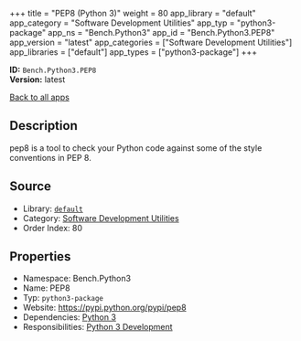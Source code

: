 ﻿+++
title = "PEP8 (Python 3)"
weight = 80
app_library = "default"
app_category = "Software Development Utilities"
app_typ = "python3-package"
app_ns = "Bench.Python3"
app_id = "Bench.Python3.PEP8"
app_version = "latest"
app_categories = ["Software Development Utilities"]
app_libraries = ["default"]
app_types = ["python3-package"]
+++

**ID:** `Bench.Python3.PEP8`  
**Version:** latest  
<!--more-->

[Back to all apps](/apps/)

## Description
pep8 is a tool to check your Python code against some of the style conventions in PEP 8.

## Source

* Library: [`default`](/app_libraries/default)
* Category: [Software Development Utilities](/app_categories/software-development-utilities)
* Order Index: 80

## Properties

* Namespace: Bench.Python3
* Name: PEP8
* Typ: `python3-package`
* Website: <https://pypi.python.org/pypi/pep8>
* Dependencies: [Python 3](/apps/Bench.Python3)
* Responsibilities: [Python 3 Development](/apps/Bench.Group.Python3Development)

